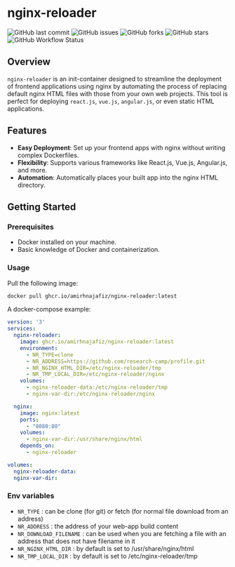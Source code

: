 # nginx-reloader

![GitHub last commit](https://img.shields.io/github/last-commit/amirhnajafiz/nginx-reloader)
![GitHub issues](https://img.shields.io/github/issues/amirhnajafiz/nginx-reloader)
![GitHub forks](https://img.shields.io/github/forks/amirhnajafiz/nginx-reloader)
![GitHub stars](https://img.shields.io/github/stars/amirhnajafiz/nginx-reloader)
![GitHub Workflow Status](https://img.shields.io/github/workflow/status/amirhnajafiz/nginx-reloader/release)

## Overview

`nginx-reloader` is an init-container designed to streamline the deployment of frontend applications using nginx by automating the process of replacing default nginx HTML files with those from your own web projects. This tool is perfect for deploying `react.js`, `vue.js`, `angular.js`, or even static HTML applications.

## Features

- **Easy Deployment**: Set up your frontend apps with nginx without writing complex Dockerfiles.
- **Flexibility**: Supports various frameworks like React.js, Vue.js, Angular.js, and more.
- **Automation**: Automatically places your built app into the nginx HTML directory.

## Getting Started

### Prerequisites

- Docker installed on your machine.
- Basic knowledge of Docker and containerization.

### Usage

Pull the following image:

```bash
docker pull ghcr.io/amirhnajafiz/nginx-reloader:latest
```

A docker-compose example:

```yaml
version: '3'
services:
  nginx-reloader:
    image: ghcr.io/amirhnajafiz/nginx-reloader:latest
    environment:
      - NR_TYPE=clone
      - NR_ADDRESS=https://github.com/research-camp/profile.git
      - NR_NGINX_HTML_DIR=/etc/nginx-reloader/tmp
      - NR_TMP_LOCAL_DIR=/etc/nginx-reloader/nginx
    volumes:
      - nginx-reloader-data:/etc/nginx-reloader/tmp
      - nginx-var-dir:/etc/nginx-reloader/nginx

  nginx:
    image: nginx:latest
    ports:
      - "8080:80"
    volumes:
      - nginx-var-dir:/usr/share/nginx/html
    depends_on:
      - nginx-reloader

volumes:
  nginx-reloader-data:
  nginx-var-dir:
```

### Env variables

- `NR_TYPE` : can be clone (for git) or fetch (for normal file download from an address)
- `NR_ADDRESS` : the address of your web-app build content
- `NR_DOWNLOAD_FILENAME` : can be used when you are fetching a file with an address that does not have filename in it
- `NR_NGINX_HTML_DIR` : by default is set to /usr/share/nginx/html
- `NR_TMP_LOCAL_DIR` :  by default is set to /etc/nginx-reloader/tmp
